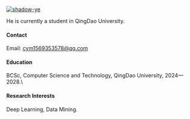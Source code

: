 

[![shadow-ye](https://img.shields.io/badge/shadow-ye-github-blue?logo=github)](https://github.com/shadow-ye)

He is currently a student in QingDao University.

#### Contact

Email: cym1569353578@qq.com

#### Education
BCSc, Computer Science and Technology, QingDao University, 2024—2028.\

#### Research Interests
Deep Learning, Data Mining.

